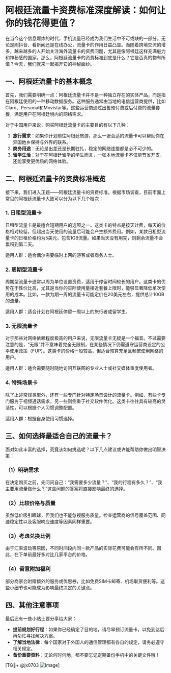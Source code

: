 # 阿根廷流量卡资费标准深度解读：如何让你的钱花得更值？

在当今这个信息爆炸的时代，手机流量已经成为我们生活中不可或缺的一部分。无论是刷抖音、看新闻还是在线办公，流量卡的作用日益凸显。而随着跨境交流的增多，越来越多的人开始关注海外流量卡的资费问题，尤其是像阿根廷这样充满魅力和神秘感的国家。那么，阿根廷流量卡的资费标准到底是什么？它是否真的物有所值？今天，我们就来一起揭开它的神秘面纱。

## 一、阿根廷流量卡的基本概念

首先，我们需要明确一点：阿根廷流量卡并不是一种独立存在的实体产品，而是指在阿根廷使用的一种移动数据服务。这种服务通常由当地的电信运营商提供，比如Claro、Personal和Movistar等。这些运营商通过出售预付费或后付费的流量套餐，满足用户在阿根廷境内的网络需求。

对于中国用户来说，购买阿根廷流量卡的主要目的有以下几种：

1. **旅行需求**：如果你计划前往阿根廷旅游，那么一张合适的流量卡可以帮助你在异国他乡保持与外界的联系。
2. **商务用途**：无论是出差还是长期驻扎，稳定的网络连接都是必不可少的。
3. **留学生活**：对于在阿根廷留学的学生而言，一张本地流量卡不仅能节省开支，还能享受更优质的网络体验。

## 二、阿根廷流量卡的资费标准概览

接下来，我们进入正题——阿根廷流量卡的资费标准。根据市场调查，目前市面上常见的阿根廷流量卡大致可以分为以下几个档次：

### 1. 日租型流量卡
日租型流量卡是最适合短期用户的选项之一。这类卡的特点是按天计费，每天的价格相对较低，但超出当天使用的流量后可能会产生额外费用。例如，某款日租型流量卡的日租价格约为5美元，包含1GB流量。如果当天没有用完，则剩余流量不会累积到第二天。

适用人群：适合偶尔需要临时上网的游客或者商务人士。

### 2. 周期型流量卡
周期型流量卡通常以周为单位设置资费，适用于停留时间较长的用户。这类卡的优势在于性价比高，尤其是当你的实际使用量接近套餐上限时，能够显著降低单次使用的成本。比如，一款为期一周的流量卡可能定价在20美元左右，提供总计10GB的流量。

适用人群：适合计划在阿根廷停留一周以上的旅行者或留学生。

### 3. 无限流量卡
对于那些对网络依赖程度极高的用户来说，无限流量卡无疑是一个福音。不过需要注意的是，“无限”并不意味着完全无限制，在某些情况下仍需遵守运营商设定的公平使用政策（FUP）。这类卡的价格一般较高，但适合预算充足且频繁使用网络的用户。

适用人群：适合需要随时随地访问互联网的专业人士或社交媒体重度使用者。

### 4. 特殊场景卡
除了上述常规类型外，还有一些专门针对特定场景设计的流量卡。例如，有些卡专门服务于视频通话需求，另一些则侧重于社交软件优化。这类卡往往具有较高的灵活性，可以根据个人习惯调整配置。

适用人群：根据自身使用习惯选择。

## 三、如何选择最适合自己的流量卡？

面对如此丰富的选择，究竟该如何挑选呢？以下几点建议或许能帮助你做出明智决策：

### （1）明确需求
在决定购买之前，先问问自己：“我需要多少流量？”、“我的行程有多久？”、“我主要用流量做什么？”这些问题的答案将直接影响最终的选择。

### （2）比较价格与质量
虽然低价吸引眼球，但我们也不能忽视服务质量。检查运营商的信号覆盖范围、网速稳定性以及客服响应速度等因素同样重要。

### （3）考虑兑换比例
由于汇率波动等原因，不同时间段内同一款产品的实际花费可能会有所不同。因此，在下单前最好多对比几家平台的价格。

### （4）留意附加福利
部分商家会附赠额外的服务或优惠券，比如免费SIM卡邮寄、机场取货便利等。这些小细节也可能成为影响最终决定的关键点。

## 四、其他注意事项

最后还有一些小贴士要分享给大家：

- **提前规划好行程**：如果你已经确定了目的地，请尽早预订流量卡，以免到达后再匆忙寻找解决方案。
- **了解当地法律**：每个国家对于外国人的通信管理都有各自的规定，请务必遵守相关规定。
- **备份重要资料**：无论何时何地，都不要忘记定期备份手机中的关键文件哦！

[TG💪+ @jx0703 ![Image](https://github.com/user-attachments/assets/dbca1d08-cadb-493c-b0ec-ad6f7a83f270)]